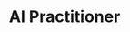 ---
title: 'AI Practitioner'
company: 'Amazon Web Services'
companyRank: -1
url: 'https://www.credly.com/badges/0cd39d68-e813-4bb7-90ef-49d1f702bfe7/public_url'
issueDate: '2024-09-19'
expiryDate: '2027-09-23'
show: true
certRank: 5
---